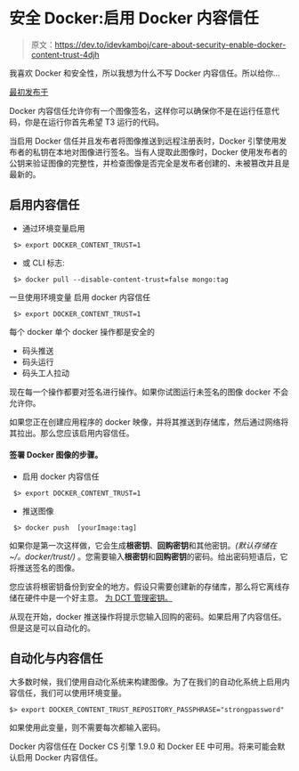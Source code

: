 # 安全 Docker:启用 Docker 内容信任

> 原文：<https://dev.to/idevkamboj/care-about-security-enable-docker-content-trust-4djh>

我喜欢 Docker 和安全性，所以我想为什么不写 Docker 内容信任。所以给你...

[最初发布于](https://devkamboj.in/ContentTrustInDocker/)

Docker 内容信任允许你有一个图像签名，这样你可以确保你不是在运行任意代码，你是在运行你首先希望 T3 运行的代码。

当启用 Docker 信任并且发布者将图像推送到远程注册表时，Docker 引擎使用发布者的私钥在本地对图像进行签名。当有人提取此图像时，Docker 使用发布者的公钥来验证图像的完整性，并检查图像是否完全是发布者创建的、未被篡改并且是最新的。

## 启用内容信任

*   通过环境变量启用

```
 $> export DOCKER_CONTENT_TRUST=1 
```

*   或 CLI 标志:

```
 $> docker pull --disable-content-trust=false mongo:tag 
```

一旦使用环境变量
启用 docker 内容信任

```
 $> export DOCKER_CONTENT_TRUST=1 
```

每个 docker 单个 docker 操作都是安全的

*   码头推送
*   码头运行
*   码头工人拉动

现在每一个操作都要对签名进行操作。如果你试图运行未签名的图像 docker 不会允许你。

如果您正在创建应用程序的 docker 映像，并将其推送到存储库，然后通过网络将其拉出。那么您应该启用内容信任。

#### 签署 Docker 图像的步骤。

*   启用 docker 内容信任

```
 $> export DOCKER_CONTENT_TRUST=1 
```

*   推送图像

```
 $> docker push  [yourImage:tag] 
```

如果你是第一次这样做，它会生成**根密钥**、**回购密钥**和其他密钥。*(默认存储在~/。docker/trust/)* 。您需要输入**根密钥**和**回购密钥**的密码。给出密码短语后，它将推送签名的图像。

您应该将根密钥备份到安全的地方。假设只需要创建新的存储库，那么将它离线存储在硬件中是一个好主意。
[为 DCT 管理密钥。](https://docs.docker.com/engine/security/trust/trust_key_mng/)

从现在开始，docker 推送操作将提示您输入回购的密码。如果启用了内容信任。但是这是可以自动化的。

## 自动化与内容信任

大多数时候，我们使用自动化系统来构建图像。为了在我们的自动化系统上启用内容信任，我们可以使用环境变量。

```
$> export DOCKER_CONTENT_TRUST_REPOSITORY_PASSPHRASE="strongpassword" 
```

如果使用此变量，则不需要每次都输入密码。

Docker 内容信任在 Docker CS 引擎 1.9.0 和 Docker EE 中可用。将来可能会默认启用 Docker 内容信任。